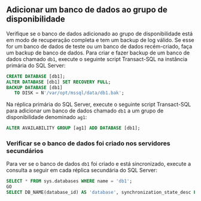 
## <a name="add-a-database-to-the-availability-group"></a>Adicionar um banco de dados ao grupo de disponibilidade

Verifique se o banco de dados adicionado ao grupo de disponibilidade está em modo de recuperação completa e tem um backup de log válido. Se esse for um banco de dados de teste ou um banco de dados recém-criado, faça um backup de banco de dados. Para criar e fazer backup de um banco de dados chamado `db1`, execute o seguinte script Transact-SQL na instância primária do SQL Server:

```sql
CREATE DATABASE [db1];
ALTER DATABASE [db1] SET RECOVERY FULL;
BACKUP DATABASE [db1]
   TO DISK = N'/var/opt/mssql/data/db1.bak';
```

Na réplica primária do SQL Server, execute o seguinte script Transact-SQL para adicionar um banco de dados chamado `db1` a um grupo de disponibilidade denominado `ag1`:

```sql
ALTER AVAILABILITY GROUP [ag1] ADD DATABASE [db1];
```

### <a name="verify-that-the-database-is-created-on-the-secondary-servers"></a>Verificar se o banco de dados foi criado nos servidores secundários

Para ver se o banco de dados `db1` foi criado e está sincronizado, execute a consulta a seguir em cada réplica secundária do SQL Server:

```sql
SELECT * FROM sys.databases WHERE name = 'db1';
GO
SELECT DB_NAME(database_id) AS 'database', synchronization_state_desc FROM sys.dm_hadr_database_replica_states;
```
